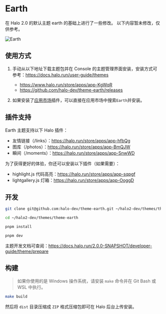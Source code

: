 # Earth

在 Halo 2.0 的默认主题 earth 的基础上进行了一些修改。
以下内容暂未修改，仅供参考。

![Earth](./screenshot.jpg)

## 使用方式

1. 手动从以下地址下载主题包并在 Console 的主题管理界面安装，安装方式可参考：<https://docs.halo.run/user-guide/themes>

    - https://www.halo.run/store/apps/app-KgWqR
    - https://github.com/halo-dev/theme-earth/releases

3. 如果安装了[应用市场](https://www.halo.run/store/apps/app-VYJbF)插件，可以直接在应用市场中搜索`Earth`并安装。

## 插件支持

Earth 主题支持以下 Halo 插件：

- 友情链接（/links）：<https://halo.run/store/apps/app-hfbQg>
- 图库（/photos）：<https://halo.run/store/apps/app-BmQJW>
- 瞬间（/moments）：<https://halo.run/store/apps/app-SnwWD>

为了获得更好的体验，你还可以安装以下插件（如果需要）：

- highlight.js 代码高亮：<https://halo.run/store/apps/app-sqpgf>
- lightgallery.js 灯箱：<https://halo.run/store/apps/app-OoggD>

## 开发

```bash
git clone git@github.com:halo-dev/theme-earth.git ~/halo2-dev/themes/theme-earth
```

```bash
cd ~/halo2-dev/themes/theme-earth
```

```bash
pnpm install 
```

```bash
pnpm dev
```

主题开发文档可查阅：<https://docs.halo.run/2.0.0-SNAPSHOT/developer-guide/theme/prepare>

## 构建

> 如果你使用的是 Windows 操作系统，请安装 `make` 命令并在 Git Bash 或 WSL 中执行。

```bash
make build
```

然后将 `dist` 目录压缩成 `ZIP` 格式压缩包即可在 Halo 后台上传安装。
